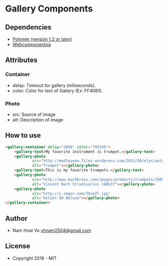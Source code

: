 # Gallery Components

## Dependencies
 * [Polymer (version 1.2 or later)](https://www.polymer-project.org/1.0/)
 * [Webcomponentsjs](https://github.com/webcomponents/webcomponentsjs)

## Attributes

### Container
 * delay: Timeout for gallery (miliseconds).
 * color: Color for text of Gallery (Ex: FF4081).

### Photo
 * src: Source of image
 * alt: Description of image

## How to use

```html
<gallery-container delay="2000" color="795548">
    <gallery-text>My favorite instrument is trumpet.</gallery-text>
    <gallery-photo
            src="http://medleyana.files.wordpress.com/2013/10/elysiantrumpetheroshotmedium.jpg"
            alt="Trumpet"></gallery-photo>
    <gallery-text>This is my favorite trumpets.</gallery-text>
    <gallery-photo
            src="http://www.bachbrass.com/images/products/trumpets/180S37.jpg"
            alt="Vincent Bach Stradivarius 180S37"></gallery-photo>
    <gallery-photo
            src="http://i.imgur.com/7OikZl.jpg"
            alt="Getzen 90 Deluxe"></gallery-photo>
</gallery-container>
```

## Author
 * Nam Hoai Vo <vhnam2504@gmail.com>

## License
 * Copyright 2016 - MIT